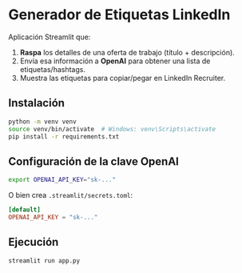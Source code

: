 # Generador de Etiquetas LinkedIn

Aplicación Streamlit que:
1. **Raspa** los detalles de una oferta de trabajo (título + descripción).
2. Envía esa información a **OpenAI** para obtener una lista de etiquetas/hashtags.
3. Muestra las etiquetas para copiar/pegar en LinkedIn Recruiter.

## Instalación
```bash
python -m venv venv
source venv/bin/activate  # Windows: venv\Scripts\activate
pip install -r requirements.txt
```

## Configuración de la clave OpenAI
```bash
export OPENAI_API_KEY="sk-..."
```
O bien crea `.streamlit/secrets.toml`:
```toml
[default]
OPENAI_API_KEY = "sk-..."
```

## Ejecución
```bash
streamlit run app.py
```